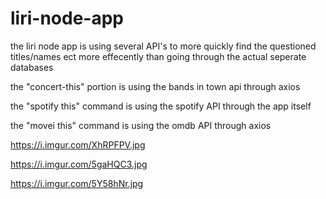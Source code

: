 # liri-node-app

the liri node app is using several API's to more quickly find the questioned titles/names ect more effecently than going through the actual seperate databases

the "concert-this" portion is using the bands in town api through axios

the "spotify this" command is using the spotify API through the app itself

the "movei this" command is using the omdb API through axios

https://i.imgur.com/XhRPFPV.jpg

https://i.imgur.com/5gaHQC3.jpg

https://i.imgur.com/5Y58hNr.jpg
